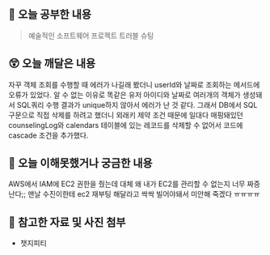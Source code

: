 ## 📝 오늘 공부한 내용
> 예술적인 소프트웨어 프로젝트 트러블 슈팅

## 😲 오늘 깨달은 내용
자꾸 객체 조회를 수행할 때 에러가 나길래 봤더니 userId와 날짜로 조회하는 메서드에 오류가 있었다. 알 수 없는 이유로 똑같은 유저 아이디와 날짜로 여러개의 객체가 생성돼서 SQL쿼리 수행 결과가 unique하지 않아서 에러가 난 것 같다.
그래서 DB에서 SQL 구문으로 직접 삭제를 하려고 했더니 외래키 제약 조건 때문에 일대다 매핑돼있던 counselingLog와 calendars 테이블에 있는 레코드를 삭제할 수 없어서 코드에 cascade 조건을 추가했다. 

## 🥲 오늘 이해못했거나 궁금한 내용
AWS에서 IAM에 EC2 권한을 줬는데 대체 왜 내가 EC2를 관리할 수 없는지 너무 짜증난다;; 맨날 수진이한테 ec2 재부팅 해달라고 싹싹 빌어야돼서 미안해 죽겠다 ㅠㅠㅠㅠ

## 📁 참고한 자료 및 사진 첨부
- 챗지피티

